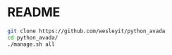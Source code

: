 # README

```bash
git clone https://github.com/wesleyit/python_avada
cd python_avada/
./manage.sh all
```
